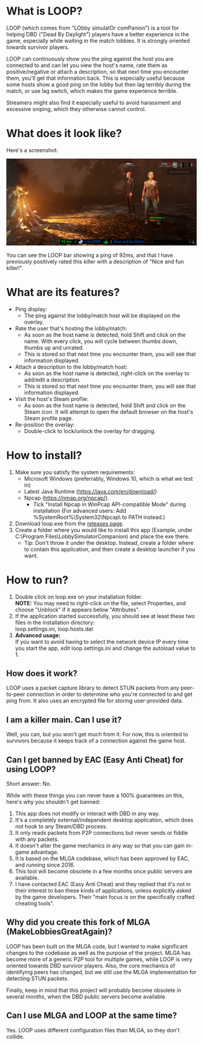 # What is LOOP?

LOOP (which comes from "LObby simulatOr comPanion") is a tool for helping DBD ("Dead By Daylight") players have a better experience in the game,
especially while waiting in the match lobbies. It is strongly oriented towards survivor players.

LOOP can continuously show you the ping against the host you are connected to and can let you view the host's name,
 rate them as positive/negative or attach a description, so that next time you encounter them, you'll get that information back.
This is especially useful because some hosts show a good ping on the lobby but then lag terribly during the match, or use
lag switch, which makes the game experience terrible.

Streamers might also find it especially useful to avoid harassment and excessive sniping, which they otherwise cannot control.


# What does it look like?
Here's a screenshot:

![](docs/images/lobby_sample.png)

You can see the LOOP bar showing a ping of 92ms, and that I have previously positively rated this killer with a description of "Nice and fun killer!". 


# What are its features?
* Ping display: 
  * The ping against the lobby/match host will be displayed on the overlay.
* Rate the user that's hosting the lobby/match:
  * As soon as the host name is detected, hold Shift and click on the name. With every click, you will cycle between thumbs down, thumbs up and unrated.
  * This is stored so that next time you encounter them, you will see that information displayed.
* Attach a description to the lobby/match host:
  * As soon as the host name is detected, right-click on the overlay to add/edit a description.
  * This is stored so that next time you encounter them, you will see that information displayed.
* Visit the host's Steam profile:
  * As soon as the host name is detected, hold Shift and click on the Steam icon. It will attempt 
    to open the default browser on the host's Steam profile page.
* Re-position the overlay:
  * Double-click to lock/unlock the overlay for dragging.
  

# How to install?
1. Make sure you satisfy the system requirements:
    * Microsoft Windows (preferrably, Windows 10, which is what we test in)
    * Latest Java Runtime (https://java.com/en/download/)
    * Npcap (https://nmap.org/npcap/).
      * Tick "Install Npcap in WinPcap API-compatible Mode" during installation 
        (For advanced users: Add %SystemRoot%\System32\Npcap\ to PATH instead.)
1. Download loop.exe from the [releases page](https://github.com/nickyramone/LobbySimulatorCompanion/releases).
1. Create a folder where you would like to install this app (Example, under C:\Program Files\LobbySimulatorCompanion) 
   and place the exe there.
   * Tip: Don't throw it under the desktop. Instead, create a folder where to contain this application, and then create
          a desktop launcher if you want.


# How to run?
1. Double click on loop.exe on your installation folder.\
  **NOTE:** You may need to right-click on the file, select Properties, and choose "Unblock" if it appears below "Attributes".
1. If the application started successfully, you should see at least these two files in the installation directory:\
   loop.settings.ini, loop.hosts.dat
1. **Advanced usage:**\
   If you want to avoid having to select the network device IP every time you start the app, edit loop.settings.ini and change the autoload value to 1.


## How does it work?
LOOP uses a packet capture library to detect STUN packets from any peer-to-peer connection in order to determine
who you're connected to and get ping from. It also uses an encrypted file for storing user-provided data.


## I am a killer main. Can I use it?
Well, you can, but you won't get much from it.
For now, this is oriented to survivors because it keeps track of a connection against the game host. 


## Can I get banned by EAC (Easy Anti Cheat) for using LOOP?
Short answer: No.


While with these things you can never have a 100% guarantees on this, here's why you shouldn't get banned:
1) This app does not modify or interact with DBD in any way.
2) It's a completely external/independent desktop application, which does not hook to any Steam/DBD process.
3) It only reads packets from P2P connections but never sends or fiddle with any packets.
4) It doesn't alter the game mechanics in any way so that you can gain in-game advantage.
5) It is based on the MLGA codebase, which has been approved by EAC, and running since 2016.
6) This tool will become obsolete in a few months once public servers are available.
7) I have contacted EAC (Easy Anti Cheat) and they replied that it's not in their interest to ban these kinds of applications,
   unless explicitly asked by the game developers. Their "main focus is on the specifically crafted cheating tools".


## Why did you create this fork of MLGA (MakeLobbiesGreatAgain)?
LOOP has been built on the MLGA code, but I wanted to make significant changes to the codebase as well as the purpose of the project.
MLGA has become more of a generic P2P tool for multiple games, while LOOP is very oriented towards DBD survivor players.
Also, the core mechanics of identifying peers has changed, but we still use the MLGA implementation for detecting
STUN packets.

Finally, keep in mind that this project will probably become obsolete in several months, when the DBD public servers become available.


## Can I use MLGA and LOOP at the same time?
Yes. LOOP uses different configuration files than MLGA, so they don't collide.
